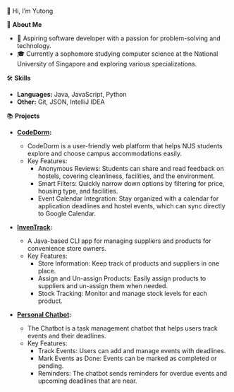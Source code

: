 👋 Hi, I’m Yutong 

🌱 **About Me**
- 🌟 Aspiring software developer with a passion for problem-solving and technology.
- 🎓 Currently a sophomore studying computer science at the National University of Singapore and exploring various specializations.

🛠️ **Skills**
- **Languages:** Java, JavaScript, Python
- **Other:** Git, JSON, IntelliJ IDEA

📚 **Projects**
- **[CodeDorm](https://codedorm.vercel.app/):**
  - CodeDorm is a user-friendly web platform that helps NUS students explore and choose campus accommodations easily.
  - Key Features:
    - Anonymous Reviews: Students can share and read feedback on hostels, covering cleanliness, facilities, and the environment.
    - Smart Filters: Quickly narrow down options by filtering for price, housing type, and facilities.
    - Event Calendar Integration: Stay organized with a calendar for application deadlines and hostel events, which can sync directly to Google Calendar.
   
- **[InvenTrack](https://github.com/yu7ong/tp.git):**
  - A Java-based CLI app for managing suppliers and products for convenience store owners.
  - Key Features:
    -  Store Information: Keep track of products and suppliers in one place.
    -  Assign and Un-assign Products: Easily assign products to suppliers and un-assign them when needed.
    -  Stock Tracking: Monitor and manage stock levels for each product.
    
- **[Personal Chatbot](https://github.com/yu7ong/ip.git):**
  - The Chatbot is a task management chatbot that helps users track events and their deadlines.
  - Key Features:
    - Track Events: Users can add and manage events with deadlines.
    - Mark Events as Done: Events can be marked as completed or pending.
    - Reminders: The chatbot sends reminders for overdue events and upcoming deadlines that are near.


<!---
yu7ong/yu7ong is a ✨ special ✨ repository because its `README.md` (this file) appears on your GitHub profile.
You can click the Preview link to take a look at your changes.
--->
